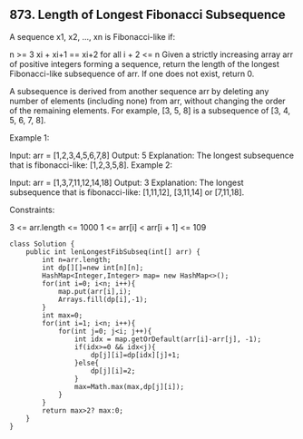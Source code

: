 ## 873. Length of Longest Fibonacci Subsequence

A sequence x1, x2, ..., xn is Fibonacci-like if:

n >= 3
xi + xi+1 == xi+2 for all i + 2 <= n
Given a strictly increasing array arr of positive integers forming a sequence, return the length of the longest Fibonacci-like subsequence of arr. If one does not exist, return 0.

A subsequence is derived from another sequence arr by deleting any number of elements (including none) from arr, without changing the order of the remaining elements. For example, [3, 5, 8] is a subsequence of [3, 4, 5, 6, 7, 8].

 

Example 1:

Input: arr = [1,2,3,4,5,6,7,8]
Output: 5
Explanation: The longest subsequence that is fibonacci-like: [1,2,3,5,8].
Example 2:

Input: arr = [1,3,7,11,12,14,18]
Output: 3
Explanation: The longest subsequence that is fibonacci-like: [1,11,12], [3,11,14] or [7,11,18].
 

Constraints:

3 <= arr.length <= 1000
1 <= arr[i] < arr[i + 1] <= 109

```
class Solution {
    public int lenLongestFibSubseq(int[] arr) {
        int n=arr.length;
        int dp[][]=new int[n][n];
        HashMap<Integer,Integer> map= new HashMap<>();
        for(int i=0; i<n; i++){
            map.put(arr[i],i);
            Arrays.fill(dp[i],-1);
        }
        int max=0;
        for(int i=1; i<n; i++){
            for(int j=0; j<i; j++){
                int idx = map.getOrDefault(arr[i]-arr[j], -1);
                if(idx>=0 && idx<j){
                    dp[j][i]=dp[idx][j]+1;
                }else{
                    dp[j][i]=2;
                }
                max=Math.max(max,dp[j][i]);
            }
        }
        return max>2? max:0;
    }
}
